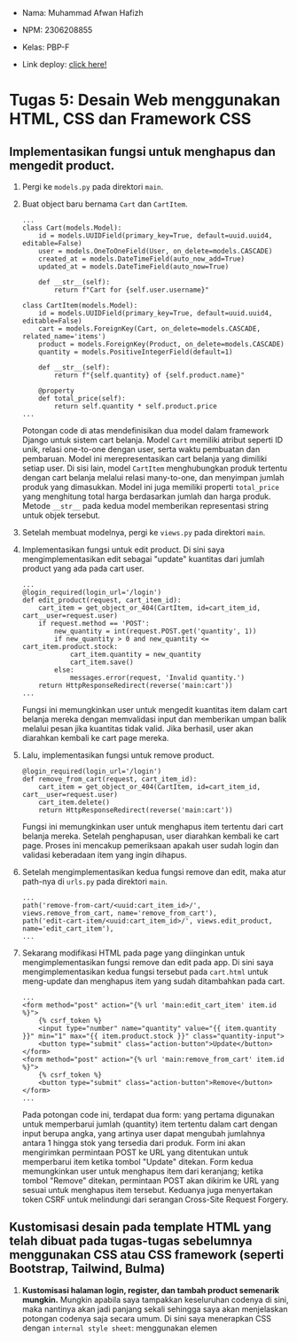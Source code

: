 - Nama: Muhammad Afwan Hafizh
- NPM: 2306208855
- Kelas: PBP-F

- Link deploy: [click here!](http://muhammad-afwan-ameloops.pbp.cs.ui.ac.id/)

# Tugas 5: Desain Web menggunakan HTML, CSS dan Framework CSS

## Implementasikan fungsi untuk menghapus dan mengedit product.

   1. Pergi ke ```models.py``` pada direktori ```main```.

   2. Buat object baru bernama ```Cart``` dan ```CartItem```.
      ```
      ...
      class Cart(models.Model):
          id = models.UUIDField(primary_key=True, default=uuid.uuid4, editable=False)
          user = models.OneToOneField(User, on_delete=models.CASCADE)
          created_at = models.DateTimeField(auto_now_add=True)
          updated_at = models.DateTimeField(auto_now=True)
      
          def __str__(self):
              return f"Cart for {self.user.username}"

      class CartItem(models.Model):
          id = models.UUIDField(primary_key=True, default=uuid.uuid4, editable=False)
          cart = models.ForeignKey(Cart, on_delete=models.CASCADE, related_name='items')
          product = models.ForeignKey(Product, on_delete=models.CASCADE)
          quantity = models.PositiveIntegerField(default=1)
      
          def __str__(self):
              return f"{self.quantity} of {self.product.name}"
      
          @property
          def total_price(self):
              return self.quantity * self.product.price
      ...
      ```
      Potongan code di atas mendefinisikan dua model dalam framework Django untuk sistem cart belanja. Model ```Cart``` memiliki atribut seperti ID unik, relasi one-to-one dengan user, serta waktu pembuatan dan pembaruan. Model ini merepresentasikan cart belanja yang dimiliki setiap user. Di sisi lain, model ```CartItem``` menghubungkan produk tertentu dengan cart belanja melalui relasi many-to-one, dan menyimpan jumlah produk yang dimasukkan. Model ini juga memiliki properti ```total_price``` yang menghitung total harga berdasarkan jumlah dan harga produk. Metode ```__str__``` pada kedua model memberikan representasi string untuk objek tersebut.
   
   3. Setelah membuat modelnya, pergi ke ```views.py``` pada direktori ```main```.
      
   4. Implementasikan fungsi untuk edit product. Di sini saya mengimplementasikan edit sebagai "update" kuantitas dari jumlah product yang ada pada cart user.
      ```
      ...
      @login_required(login_url='/login')
      def edit_product(request, cart_item_id):
          cart_item = get_object_or_404(CartItem, id=cart_item_id, cart__user=request.user)
          if request.method == 'POST':
              new_quantity = int(request.POST.get('quantity', 1))
              if new_quantity > 0 and new_quantity <= cart_item.product.stock:
                  cart_item.quantity = new_quantity
                  cart_item.save()
              else:
                  messages.error(request, 'Invalid quantity.')
          return HttpResponseRedirect(reverse('main:cart'))
      ...
      ```
      Fungsi ini memungkinkan user untuk mengedit kuantitas item dalam cart belanja mereka dengan memvalidasi input dan memberikan umpan balik melalui pesan jika kuantitas tidak valid. Jika berhasil, user akan diarahkan kembali ke cart page mereka.

   5. Lalu, implementasikan fungsi untuk remove product.
      ```
      @login_required(login_url='/login')
      def remove_from_cart(request, cart_item_id):
          cart_item = get_object_or_404(CartItem, id=cart_item_id, cart__user=request.user)
          cart_item.delete()
          return HttpResponseRedirect(reverse('main:cart'))
      ```
      Fungsi ini memungkinkan user untuk menghapus item tertentu dari cart belanja mereka. Setelah penghapusan, user diarahkan kembali ke cart page. Proses ini mencakup pemeriksaan apakah user sudah login dan validasi keberadaan item yang ingin dihapus.

   6. Setelah mengimplementasikan kedua fungsi remove dan edit, maka atur path-nya di ```urls.py``` pada direktori ```main```.
      ```
      ...
      path('remove-from-cart/<uuid:cart_item_id>/', views.remove_from_cart, name='remove_from_cart'),
      path('edit-cart-item/<uuid:cart_item_id>/', views.edit_product, name='edit_cart_item'),
      ...
      ```

   7. Sekarang modifikasi HTML pada page yang diinginkan untuk mengimplementasikan fungsi remove dan edit pada app. Di sini saya mengimplementasikan kedua fungsi tersebut pada ```cart.html``` untuk meng-update dan menghapus item yang sudah ditambahkan pada cart.
      ```
      ...
      <form method="post" action="{% url 'main:edit_cart_item' item.id %}">
          {% csrf_token %}
          <input type="number" name="quantity" value="{{ item.quantity }}" min="1" max="{{ item.product.stock }}" class="quantity-input">
          <button type="submit" class="action-button">Update</button>
      </form>
      <form method="post" action="{% url 'main:remove_from_cart' item.id %}">
          {% csrf_token %}
          <button type="submit" class="action-button">Remove</button>
      </form>
      ...
      ```
      Pada potongan code ini, terdapat dua form: yang pertama digunakan untuk memperbarui jumlah (quantity) item tertentu dalam cart dengan input berupa angka, yang artinya user dapat mengubah jumlahnya antara 1 hingga stok yang tersedia dari produk. Form ini akan mengirimkan permintaan POST ke URL yang ditentukan untuk memperbarui item ketika tombol "Update" ditekan. Form kedua memungkinkan user untuk menghapus item dari keranjang; ketika tombol "Remove" ditekan, permintaan POST akan dikirim ke URL yang sesuai untuk menghapus item tersebut. Keduanya juga menyertakan token CSRF untuk melindungi dari serangan Cross-Site Request Forgery.

## Kustomisasi desain pada template HTML yang telah dibuat pada tugas-tugas sebelumnya menggunakan CSS atau CSS framework (seperti Bootstrap, Tailwind, Bulma)

   1. **Kustomisasi halaman login, register, dan tambah product semenarik mungkin.** Mungkin apabila saya tampakkan keseluruhan codenya di sini, maka nantinya akan jadi panjang sekali sehingga saya akan menjelaskan potongan codenya saja secara umum. Di sini saya menerapkan CSS dengan ```internal style sheet```: menggunakan elemen <style> di bagian <head>.
      Contoh, potongan code css pada ```login.html```:
      ```
      ...
      .login-content {
          background: linear-gradient(135deg, #00FFFF, #FFFFFF, #FFFF00, #fb1bff);
          background-size: 200% 200%;
          animation: glowing 10s linear infinite;
          min-height: 100vh;
          font-family: 'Dosis', sans-serif;
          display: flex;
          justify-content: center;
          align-items: center;
          padding: 1rem;
      }
      ...
      ```
      Potongan CSS untuk class ```.login-content``` mengatur tampilan latar belakang konten login dengan menggunakan gradasi warna yang menarik dari cyan ke putih, kuning, dan magenta, diterapkan dengan sudut 135 derajat. Gradasi ini diperluas dengan ```background-size: 200% 200%```, memungkinkan efek animasi yang membuat warna berputar dengan lancar selama 10 detik. Dengan ```min-height: 100vh```, elemen ini selalu mengisi setidaknya satu layar penuh, sementara penggunaan ```flexbox``` memusatkan konten secara vertikal dan horizontal.
      Berikut contoh tampilan untuk page ```login.html```.
      - ![image](https://github.com/user-attachments/assets/5429d108-d1c0-4255-88a6-93b2aa6e02b8)

   2. **Kustomisasi halaman daftar product menjadi lebih menarik dan responsive.** Di sini saya menerapkan implementasi ini pada bagian ```cart.html```. Jadi ketika user belum memasukkan suatu item ke dalam keranjang, maka pada page tersebut akan bertuliskan ```Your cart is empty.```. Berikut potongan code pada ```cart.html``` yang menjadikannya responsive.
      ```
      ...
      .cart-items {
          display: flex;
          flex-wrap: wrap;
          gap: 1rem;
          justify-content: center;
      }
      ...
      ```
      Potongan code ini mendefinisikan kelas ```.cart-items```, yang menggunakan properti ```display: flex``` dan ```flex-wrap: wrap``` untuk memungkinkan elemen di dalamnya membentuk baris fleksibel dan membungkus ke baris baru ketika ruang horizontal terbatas. Ini membuat tampilan item dalam cart tetap terorganisir dan responsive, sehingga user tidak perlu menggulir secara horizontal pada layar yang lebih kecil. Dengan tambahan ```gap: 1rem```, ada jarak yang konsisten antara setiap item. Berikut contoh tampilan untuk page ```cart.html```.
      
      Ketika belum ada item yang ditambahkan pada cart.
      ```
      ...
      {% else %}
            <div class="empty-cart-message">
                <p>Your cart is empty.</p>
            </div>
      {% endif %}
      ...
      ```
      Jika kondisi di dalam ```{% if cart_items %}``` tidak terpenuhi (artinya tidak ada item dalam keranjang), maka bagian di dalam ```{% else %}``` akan dieksekusi. Di sini, terdapat sebuah div dengan class ```empty-cart-message```, yang berisi elemen paragraf ```<p>``` yang menampilkan pesan "Your cart is empty." 
      - ![image](https://github.com/user-attachments/assets/e59db246-63f3-4b4a-b5f7-ee7ffbb22c21)

      Ketika terdapat item yang telah ditambahkan pada cart.
      ```
      ...
       {% if cart_items %}
            <div class="cart-items">
                {% for item in cart_items %}
                <div class="cart-item">
                    <img src="{{ item.product.image.url }}" alt="{{ item.product.name }}" class="cart-item-image">
                    <div class="cart-item-details">
                        <div class="cart-item-name">{{ item.product.name }}</div>
                        <div class="cart-item-price">{{ item.product.price|rupiah_format }}</div>
                    </div>
      ...
      ```
      Kondisi ```{% if cart_items %}``` memeriksa apakah ada item dalam cart. Jika ada, maka div dengan kelas ```cart-items``` akan ditampilkan. Di dalamnya, terdapat loop ```{% for item in cart_items %}``` yang iterasi melalui setiap item dalam cart. Setiap item akan ditampilkan dalam sebuah div dengan kelas ```cart-item```, yang mencakup gambar produk (```<img>```), nama produk (```<div class="cart-item-name">```), dan harga produk yang diformat menggunakan filter ```rupiah_format```. 
      ![image](https://github.com/user-attachments/assets/44ec2148-a9f1-4476-9a7a-0ab3416a717d)

## Untuk setiap card product, buatlah dua buah button untuk mengedit dan menghapus product pada card tersebut! 

   1. Berikut codenya yang sebelumnya saya telah jelaskan pada step ke-tujuh bagian awal.
      ```
      ...
      <form method="post" action="{% url 'main:edit_cart_item' item.id %}">
          {% csrf_token %}
          <input type="number" name="quantity" value="{{ item.quantity }}" min="1" max="{{ item.product.stock }}" class="quantity-input">
          <button type="submit" class="action-button">Update</button>
      </form>
      <form method="post" action="{% url 'main:remove_from_cart' item.id %}">
          {% csrf_token %}
          <button type="submit" class="action-button">Remove</button>
      </form>
      ...
      ```
      Pada potongan code ini, terdapat dua form: yang pertama digunakan untuk memperbarui jumlah (quantity) item tertentu dalam cart dengan input berupa angka, yang artinya user dapat mengubah jumlahnya antara 1 hingga stok yang tersedia dari produk. Form ini akan mengirimkan permintaan POST ke URL yang ditentukan untuk memperbarui item ketika tombol "Update" ditekan. Form kedua memungkinkan user untuk menghapus item dari keranjang; ketika tombol "Remove" ditekan, permintaan POST akan dikirim ke URL yang sesuai untuk menghapus item tersebut. Keduanya juga menyertakan token CSRF untuk melindungi dari serangan Cross-Site Request Forgery.

## Buatlah navigation bar (navbar) untuk fitur-fitur pada aplikasi yang responsive terhadap perbedaan ukuran device, khususnya mobile dan desktop.

   1. Buat terlebih dahulu struktur HTML untuk ```navbar.html``` sesuai kebutuhan pada app.
      ```
      ...
      <nav class="navbar navbar-expand-lg navbar-light fixed-top">
        <div class="container">
            <a class="navbar-brand" href="/"><img src="{% static 'img/logo.png' %}" alt="Logo"></a>
               <button class="navbar-toggler" type="button" data-bs-toggle="collapse" data-bs-target="#navbarNav" aria-controls="navbarNav" aria-expanded="false" aria-label="Toggle navigation">
                   <span class="navbar-toggler-icon"></span>
               </button>
               <div class="collapse navbar-collapse" id="navbarNav">
                   <ul class="navbar-nav me-auto">
                       <li class="nav-item">
                           <a class="nav-link" href="/">Home</a>
                       </li>
                       <li class="nav-item">
                           <a class="nav-link" href="{% url 'main:products' %}">Categories & Products</a>
                       </li>
                   </ul>
                   <ul class="navbar-nav">
                       <li class="nav-item">
                           <a class="nav-link" href="{% url 'main:cart' %}">
                               <i class="bi bi-cart"></i> Cart
                           </a>
                       </li>
                       {% if user.is_authenticated %}
                       <li class="nav-item dropdown">
                           <a class="nav-link dropdown-toggle" href="#" id="navbarDropdown" role="button" data-bs-toggle="dropdown" aria-expanded="false">
                               {{ user.username }}
                           </a>
                           <ul class="dropdown-menu" aria-labelledby="navbarDropdown">
                               <li><a class="dropdown-item" href="{% url 'main:account' %}">Account</a></li>
                               <li><hr class="dropdown-divider"></li>
                               <li><a class="dropdown-item" href="{% url 'main:logout' %}">Logout</a></li>
                           </ul>
                       </li>
                       {% else %}
                       <li class="nav-item">
                           <a class="nav-link" href="{% url 'main:login' %}">Sign in</a>
                       </li>
                       {% endif %}
                   </ul>
               </div>
           </div>
      </nav>
      ...
      ```
      Potongan code ini adalah implementasi navbar menggunakan framework ```Bootstrap``` dalam template Django. Saya membuat navbar ini agar bersifat responsive dan tetap berada di bagian atas halaman (```fixed-top```). Bagian pertama dari navbar berisi tautan ke ```Home``` dan ```Categories & Products```. Bagian kedua mencakup ikon cart yang mengarah ke halaman cart belanja. Jika user sudah terautentikasi, akan ditampilkan dropdown dengan nama user untuk mengakses akun dan logout. Jika tidak, tautan untuk masuk (```Sign in```) akan ditampilkan. Elemen-elemen seperti ```data-bs-toggle``` dan ```data-bs-target``` memungkinkan navbar untuk berfungsi dengan baik dalam mode responsive, sehingga tombol toggler akan muncul pada layar kecil untuk menampilkan menu navigasi.

   2. Kustomisasi tampilan navbar dengan CSS. Berikut contoh potongan codenya.
      ```
      ...
      .nav-link {
          position: relative;
          padding: 0.5rem 1rem;
      }
      
      .nav-link::after {
          content: '';
          position: absolute;
          width: 0;
          height: 2px;
          bottom: 0;
          left: 50%;
          background-color: #000;
          transition: all 0.3s ease;
      }
      
      .nav-link:hover::after {
          width: 100%;
          left: 0;
      }
      ...
      ```
      Potongan code ini mendefinisikan style untuk tautan navigasi (```.nav-link```). Pertama, ```position: relative;``` pada ```.nav-link``` memungkinkan posisi absolut dari ```pseudo-elemen ::after```, yang digunakan untuk membuat garis bawah. Garis ini diatur dengan ```width: 0;```, sehingga tidak terlihat pada keadaan normal. Saat pengguna mengarahkan kursor ke tautan (```hover```), garis bawah akan meluas ke lebar penuh (```width: 100%;```) dan berpindah ke kiri (```left: 0;```), memberikan efek visual. Transisi yang smooth diatur oleh ```transition: all 0.3s ease;```, menciptakan page yang responsive dan meningkatkan tampilan navbar secara keseluruhan.

   3. Berikut tampilan navbar versi desktop dan mobilenya.
      
      Versi desktop:
      - ![image](https://github.com/user-attachments/assets/36eba6b5-af0f-4bc4-b2a5-bbf3319a2cad)

      Versi mobile:
      - ![image](https://github.com/user-attachments/assets/67eb33dc-928e-480a-bcc5-4ba56850da62)

## Jika terdapat beberapa CSS selector untuk suatu elemen HTML, jelaskan urutan prioritas pengambilan CSS selector tersebut!

Dalam CSS, urutan prioritas pengambilan selector ditentukan oleh spesifisitas dan urutan penulisan. Berikut urutan prioritasnya:

1. ```Inline CSS```: Gaya yang ditetapkan langsung dalam atribut style elemen HTML memiliki prioritas tertinggi.
2. ```ID Selector```: Selector yang menggunakan ID memiliki spesifisitas lebih tinggi daripada class dan tag.
3. ```Class```, ```Attribute```, dan ```Pseudo-class Selector```: Selector yang menggunakan class, atribut, dan pseudo-class memiliki prioritas menengah.
4. ```Type Selector``` dan ```Pseudo-element Selector```: Selector berdasarkan nama elemen (misalnya div, p) dan pseudo-element (misalnya ::before, ::after) memiliki prioritas rendah.
5. ```Universal Selector```: Selector universal (*) memiliki spesifisitas paling rendah dan hanya digunakan sebagai fallback.

## Mengapa responsive design menjadi konsep yang penting dalam pengembangan aplikasi web? Berikan contoh aplikasi yang sudah dan belum menerapkan responsive design!

Responsive design adalah konsep penting dalam pembuatan aplikasi web karena memungkinkan tampilan dan fungsi situs web menyesuaikan diri dengan berbagai ukuran layar dan device. Dengan banyaknya user yang mengakses internet menggunakan ponsel, penting bagi situs web untuk mengoptimalkan user experience, tidak peduli apakah mereka menggunakan ponsel, tablet, atau komputer. Responsive design juga meningkatkan readability pada content app, memudahkan navigasi, dan lain-lain.

Contoh app yang telah menerapkan responsive design: Web SIAK-NG
Contoh app yang belum menerapkan responsive design: Pacil Web Service

## Jelaskan perbedaan antara margin, border, dan padding, serta cara untuk mengimplementasikan ketiga hal tersebut!

1. - Margin adalah ruang di luar elemen, yang digunakan untuk memberikan jarak antara satu elemen dengan yang lainnya. Margin tidak mengubah ukuran elemen itu sendiri, tetapi memengaruhi posisinya.
   - Cara mengimplementasikan: Gunakan properti CSS seperti ```margin: 10px;``` untuk memberikan margin sebesar 10 piksel di semua sisi elemen, atau menggunakan margin-top, margin-right, margin-bottom, dan margin-left untuk mengatur margin secara spesifik.

2. - Border adalah garis yang mengelilingi elemen, memberikan batas visual. Ini dapat memiliki berbagai warna, lebar, dan gaya.
   - Cara mengimplementasikan: Gunakan ```border: 2px solid black;``` untuk memberikan border dengan lebar 2 piksel, gaya solid, dan warna hitam. Kita juga dapat mengatur border pada sisi tertentu dengan menggunakan border-top, border-right, border-bottom, dan border-left.

3. - Padding adalah ruang di dalam elemen, antara konten dan batas (border). Padding memberikan ruang agar isi elemen tidak langsung menyentuh border.
   - Cara mengimplementasikan: Gunakan ```padding: 10px;``` untuk memberikan padding sebesar 10 piksel di semua sisi elemen, atau menggunakan padding-top, padding-right, padding-bottom, dan padding-left untuk mengatur padding secara spesifik.

## Jelaskan konsep flex box dan grid layout beserta kegunaannya!

1. - Flexbox: Flexbox adalah sistem tata letak satu dimensi yang memungkinkan elemen dalam kontainer disusun dalam baris atau kolom. Dengan menggunakan properti seperti ```flex-direction```, ```justify-content```, dan ```align-items```, kita dapat mengatur ruang dan perataan elemen dengan mudah.
   - Kegunaan: Flexbox sangat membantu dalam membuat desain yang responsif, karena elemen dapat menyesuaikan ukuran dan posisinya sesuai dengan ruang yang ada. Selain itu, Flexbox ideal untuk perataan elemen dalam satu dimensi (baik horizontal maupun vertikal), sehingga sering digunakan untuk menu, toolbar, atau daftar.
  
2. - Grid Layout: Grid Layout adalah sistem tata letak dua dimensi yang memungkinkan pengembang untuk mengatur elemen dalam baris dan kolom sekaligus. Dengan menggunakan properti seperti ```grid-template-columns```, ```grid-template-rows```, dan ```grid-area```, kita dapat menciptakan tata letak yang lebih terstruktur dan kompleks.
   - Kegunaan: Grid Layout sangat baik untuk membuat desain yang lebih rumit dan terorganisir, seperti tata letak halaman web, galeri foto, atau dashboard. Selain itu, Grid memberikan kontrol yang lebih besar terhadap penempatan elemen, memungkinkan pengembang menentukan ukuran dan posisi elemen dengan lebih akurat.

# Tugas 4: Implementasi Autentikasi, Session, dan Cookies pada Django

   1. Aktifkan virtual environment, lalu pergi ke ```views.py``` pada direktori ```main```.
      
   2. Tambahkan import ```UserCreationForm```, ```AuthenticationForm```, dan ```datetime``` pada code.
      ```
      from django.contrib.auth.forms import UserCreationForm, AuthenticationForm
      from django.contrib import messages
      import datetime
      ...
      ```
      - ```UserCreationForm```: Ini adalah form bawaan Django yang digunakan untuk membuat user baru. Form ini biasanya mencakup field seperti username, password, dan konfirmasi password.
      - ```AuthenticationForm```: Ini adalah form yang digunakan untuk otentikasi user, biasanya untuk login. Form ini biasanya mencakup field untuk username dan password. Ketika user mengisi form ini dan mengirimkannya, Django akan memeriksa apakah kredensial yang diberikan valid atau tidak.
      - ```messages```: Ini adalah modul dari Django untuk menampilkan pesan kepada user, misalnya, setelah berhasil login, mendaftar, atau ketika terjadi kesalahan. Modul ini juga dapat digunakan untuk kebutuhan debugging.
      - ```datetime```: Modul datetime digunakan untuk bekerja dengan tanggal dan waktu. Pada tugas 4, modul ini berfungsi untuk mencatat waktu terakhir login dari user.
        
   3. Buatlah berkas HTML baru yang bernama ```register.html``` dan ```login.html``` dan biarkan pagenya kosong terlebih dahulu.
        
   4. Buatlah fungsi ```register_user``` yang berfungsi untuk melakukan registrasi dan menambah data user ketika telah didaftarkan.
      ```
      def register_user(request):
          if request.method == 'POST':
              form = UserCreationForm(request.POST)
              if form.is_valid():
                  form.save()
                  messages.success(request, 'Successfully created an account!')
                  return redirect('main:login')
              else:
                  messages.error(request, 'Wrong input!')
          else:
              form = UserCreationForm()
      ```
      Fungsi ini menangani pendaftaran user dengan memvalidasi input (```is_valid()```), menyimpan user baru jika data valid dengan method ```POST```, memberikan pesan kepada user (```messages```), dan mengarahkan mereka ke halaman login (```redirect```). Jika ada kesalahan dalam input, maka akan muncul pesan "Wrong input!" tanpa penghapusan input pada masing-masing field.
      
   5. Lalu, buatlah fungsi ```login_user``` yang berfungsi untuk mengautentikasi user ketika melakukan login.
      ```
      def login_user(request):
          if request.method == 'POST':
              form = AuthenticationForm(data=request.POST)
      
              if form.is_valid():
                  user = form.get_user()
                  login(request, user)
                  response = HttpResponseRedirect(reverse("main:show_main"))
                  response.set_cookie('last_login', str(datetime.datetime.now()))
                  messages.success(request, 'Login berhasil!')
                  return response
              else:
                  messages.error(request, 'Wrong username or password!')
          return render(request, 'login.html')
      ```
      Fungsi ini menangani proses login user melalui method ```POST``` yang nantinya akan dibuat instance dari AuthenticationForm dengan data yang dikirimkan. Setelah memvalidasi form, fungsi mengambil objek user dan melakukan login menggunakan ```login(request, user)```, kemudian membuat respons ```redirect``` ke halaman utama aplikasi sambil menetapkan cookie untuk mencatat waktu login terakhir dan mengirimkan pesan sukses kepada user. Jika form tidak valid, user akan diberi tahu tentang kesalahan pada kredensial yang dimasukkan.

   6. Setelah membuat fungsi untuk register dan login, buatlah fungsi ```logout_user``` untuk mekanisme logout user.
      ```
      from django.contrib.auth.decorators import login_required
      
      @login_required(login_url='/login')
      def logout_user(request):
          logout(request)
          response = HttpResponseRedirect(reverse('main:login'))
          response.delete_cookie('last_login')
          return response
      ```
      Fungsi ```logout_user``` adalah view yang dilindungi oleh decorator ```login_required```, memastikan hanya user yang sudah login yang dapat mengaksesnya. Ketika fungsi ini dipanggil, ia memanggil ```logout(request)``` untuk mengeluarkan user dari sesi, kemudian membuat objek ```HttpResponseRedirect``` yang mengarahkan user kembali ke halaman login menggunakan ```reverse('main:login')```. Selanjutnya, code akan menghapus cookie last_login dari browser lalu mengembalikan respons tersebut agar user diarahkan ke halaman login setelah logout.

   7. Pergi ke ```urls.py``` untuk mengatur routing mengenai login, register, dan logout.
      ```
      path('login/', views.login_user, name='login'),
      path('register/', views.register_user, name='register'),
      path('logout/', views.logout_user, name='logout'),
      ```
      
   8. Setelah mengatur routing pada ```urls.py```, implementasikan codenya pada ```register.html``` dan ```login.html``` pada direktori ```main```.
      ```
      ...
      <!-- login.html -->
      <h1 class="login-title">Login</h1>

        <form method="POST" action="" class="login-form">
            {% csrf_token %}
            <div class="form-group">
                <label for="username">Username:</label>
                <input type="text" name="username" id="username" required>
            </div>
            <div class="form-group">
                <label for="password">Password:</label>
                <input type="password" name="password" id="password" required>
            </div>
            <button type="submit" class="login-btn">Login</button>
        </form>
      ...
      ```
      ```
      ...
      <!-- register.html -->
      <h1 class="register-title">Register</h1>

        <form method="POST" action="" class="register-form">
            {% csrf_token %}
            {% for field in form %}
            <div class="form-group">
                <label for="{{ field.id_for_label }}">{{ field.label }}</label>
                {{ field }}
            </div>
            {% endfor %}
            <button type="submit" class="register-btn">Register</button>
        </form>
      ...
      ```

   9. Jalankan ```python manage.py runserver``` pada terminal lalu cek apakah code sudah berjalan dengan benar atau belum.

## Membuat dua akun pengguna dengan masing-masing tiga dummy data menggunakan model yang telah dibuat pada aplikasi sebelumnya untuk setiap akun di lokal.

   1. Membuat dua akun pengguna sebagai dummy data dengan pergi ke page register, lalu login pada page ```login```.
      ![image](https://github.com/user-attachments/assets/80696e62-c1e5-4556-bc89-0ae4ba70df36)
      ![image](https://github.com/user-attachments/assets/cee9d038-7092-48c2-a673-2dae7db72c61)
      Ini tampilan ketika user sudah login, lalu pergi ke halaman ```cart```dan belum memasukkan produk ke dalam cart (artinya belum ada data input produk untuk dimasukkan dalam cart)
      ![image](https://github.com/user-attachments/assets/621751d9-ce9f-4c2b-b170-b0ae0cb09acb)

   2. Lalu coba tambahkan 3 produk ke dalam cart dengan menggunakan user yang saat ini sedang login.
      ![image](https://github.com/user-attachments/assets/254cbbed-11ad-4c53-a108-99cbec3cd50c)

   3. Berikut hasil penambahan 3 product ke dalam cart pada user ```fvfvf4f4```
      ![image](https://github.com/user-attachments/assets/dad0c8f1-9cfb-4621-af59-4e315e47e7f2)
      Ini artinya pembuatan tiga dummy data pada user account telah berhasil.

   4. Sekarang, coba buat lagi akun baru, tambahkan 3 product ke dalam cart, lalu bandingkan dengan akun sebelumnya.
      ![image](https://github.com/user-attachments/assets/42acf93d-e3f2-4c1c-9f59-6b26727e8224)
      ![image](https://github.com/user-attachments/assets/ce9e1591-bb18-4562-8989-e87ab436d779)
      ![image](https://github.com/user-attachments/assets/165a1d0a-92de-46e2-b9f3-7da8de8a1488)
      berikut hasilnya:
      ![image](https://github.com/user-attachments/assets/23645a78-909a-41da-a079-8c3d4d7a3e4b)

   5. Bandingkan hasil penambahan produk pada masing-masing akun. Ini artinya setiap akun memiliki data penambahan product yang berbeda. Maka pembuatan dua akun user dengan masing-masing tiga dummy data telah berhasil.

## Menghubungkan model Product dengan User.

   1. Untuk menghubungkan model Product dengan User, maka pertama pergi ke models.py dan tambahkan line code berikut di bagian atas code.
      ```
      from django.contrib.auth.models import User
      ```
      ```User``` dari ```django.contrib.auth.models``` adalah model default Django yang mewakili user di aplikasi Django.
      
   2. Di sini saya membuat suatu model baru bernama ```Cart``` yang berfungsi untuk menyimpan product yang dimasukkan ke dalam cart pada masing-masing user. Berikut potongan codenya:
      ```
      ...
      class Cart(models.Model):
          user = models.OneToOneField(User, on_delete=models.CASCADE)
      ...
      class CartItem(models.Model):
          id = models.UUIDField(primary_key=True, default=uuid.uuid4, editable=False)
          cart = models.ForeignKey(Cart, on_delete=models.CASCADE, related_name='items')
      ...
      ```
      Relasi ```OneToOneField``` ke model User. Ini berarti setiap user hanya dapat memiliki satu cart, dan cart ini terhubung langsung ke user yang bersangkutan. Jika user dihapus, maka cart juga ikut dihapus (```on_delete=models.CASCADE```). Lalu, model ```CartItem``` digunakan untuk menyimpan setiap item yang ada di dalam cart belanja,
      
   3. Sekarang, pergi ke ```views.py``` yang pada direktori main, buatlah suatu fungsi yang berfungsi untuk menambahkan produk ke cart masing-masing usernya.
      ```
      @require_POST
      @login_required(login_url='/login')
      def add_to_cart(request, product_id):
          product = get_object_or_404(Product, id=product_id)
          cart, created = Cart.objects.get_or_create(user=request.user)
          cart_item, item_created = CartItem.objects.get_or_create(cart=cart, product=product)
          return JsonResponse({'status': 'success', 'message': f'{product.name} added to cart'})
       ```
      Decorator ```@require_POST``` dan ```@login_required(login_url='/login')``` berfungsi untuk memastikan bahwa view hanya merespons permintaan HTTP POST dan memastikan bahwa hanya user yang sudah login dapat mengakses view ini. Jika user belum login, mereka akan diarahkan ke halaman login (```/login```). Lalu, fungsi ```get_or_create``` berfungsi untuk mendapatkan objek ```Cart``` yang dimiliki oleh user saat ini (```request.user```). Jika user belum memiliki cart, fungsi ini akan otomatis membuat cart baru untuk user. ```created``` adalah boolean yang menunjukkan apakah cart baru dibuat atau tidak. Jika cart sudah ada, ```created``` akan bernilai False, jika tidak, maka True. Fungsi ini juga mengembalikan respons dalam format JSON.

   5. Lakukan migrasi model dengan ```python manage.py makemigrations``` yang dilanjutkan dengan ```python manage.py migrate```.
      
   6. Ketika terjadi error, hal yang biasanya saya lakukan adalah me-reset kembali model dan database dengan cara menghapusnya lalu melakukan migrasi ulang.  
      
## Menampilkan detail informasi pengguna yang sedang logged in seperti username dan menerapkan cookies seperti last login pada halaman utama aplikasi.

   1. Untuk menampilkan detail informasi user yang sedang logged in, di sini saya sudah membuat ```navbar.html``` sebagai navigation bar pada app saya. Berikut potongan codenya.
      ```
      ...
      {% if user.is_authenticated %}
                        <li class="nav-item dropdown">
                            <a class="nav-link dropdown-toggle" href="#" id="navbarDropdown" role="button" data-bs-toggle="dropdown" aria-expanded="false">
                            {{ user.username }}
                            </a>
                            <ul class="dropdown-menu" aria-labelledby="navbarDropdown">
                            <li><a class="dropdown-item" href="{% url 'main:account' %}">Account</a></li>
                            <li><hr class="dropdown-divider"></li>
                            <li><a class="dropdown-item" href="{% url 'main:logout' %}">Logout</a></li>
                            </ul>
                        </li>
                        {% else %}
                        <li class="nav-item">
                            <a class="nav-link" href="{% url 'main:login' %}">Sign in</a>
                        </li>
                        {% endif %}
      ...
      ```
      Jadi, jika user belum login (user.is_authenticated bernilai False), akan menampilkan tautan Sign in yang mengarahkan pengguna ke halaman login. Namun, apabila user sudah login, maka pada tampilan page akan ditampilkan elemen dropdown di navbar dengan nama pengguna (```{{ user.username }}```). Berikut contoh gambarnya.
      Sebelum login:
      ![image](https://github.com/user-attachments/assets/8bc8d8a0-4aed-4648-8628-fe717f6a6a97)
      Sesudah login:
      ![image](https://github.com/user-attachments/assets/cac89a3d-7829-4b4c-9dff-fe0267d7f9b2)
      Dengan adanya ini, maka artinya menampilkan detail informasi user yang sedang logged in telah berhasil.
      
   2. Lalu, pergi ke ```views.py``` yang berada pada direktori ```main```, lalu tambahkan fungsionalitas cookie yang bernama ```last_login``` di fungsi ```login_user``` untuk melihat kapan terakhir kali pengguna melakukan login.
      ```
      ...
      if form.is_valid():
            user = form.get_user()
            login(request, user)
            response = HttpResponseRedirect(reverse("main:show_main"))
            response.set_cookie('last_login', str(datetime.datetime.now()))
            messages.success(request, 'Login berhasil!')
            return response
        else:
            messages.error(request, 'Wrong username or password!')
      ...
      ```
      Apabila input valid dan user berhasil login, maka cookie bernama ```last_login``` diatur untuk menyimpan waktu login terakhir dengan nilai berupa string dari waktu saat ini (```datetime.datetime.now()```).

   3. Selanjutnya, pada fungsi ```account_page```, tambahkan potongan code ```'last_login': request.COOKIES['last_login']``` ke dalam variabel context.
      ```
      ...
      context = {
        'form': form,
        'last_login': request.COOKIES.get('last_login'),
       }
      ...
      ```
      ```'last_login': request.COOKIES['last_login']``` berfungsi menambahkan informasi cookie ```last_login``` pada response yang akan ditampilkan pada account page.

   4. Sesuaikan pada fungsi ```logout_user``` seperti berikut.
         ```
         def logout_user(request):
             logout(request)
             response = HttpResponseRedirect(reverse('main:login'))
             response.delete_cookie('last_login')
             return response
         ```
         ```response.delete_cookie('last_login')``` berfungsi untuk menghapus cookie pada ```last_login``` ketika user melakukan logout.

   5. Tambahkan code HTML berikut untuk menampilkan waktu terakhir user melakukan login. Di sini saya menambahkannya di ```account.html```.
         ```
         ...
         <p>Sesi terakhir login: {{ last_login }}</p>
         ...
         ```
         
   6. Jalankan ```python manage.py runserver```.
   
## Apa perbedaan antara HttpResponseRedirect() dan redirect()
   ```HttpResponseRedirect()``` dan ```redirect()``` pada dasarnya adalah dua cara untuk melakukan redirection dalam Django. ```HttpResponseRedirect()``` adalah class yang merupakan bagian dari modul ```django.http``` dan menghasilkan respons HTTP dengan code status 302 secara default, sementara ```redirect()``` adalah fungsi yang merupakan bagian dari modul ```django.shortcuts``` dan sebenarnya menggunakan ```HttpResponseRedirect()``` di balik layar. Perbedaan keduanya terletak pada fleksibilitasnya. ```HttpResponseRedirect()``` membutuhkan URL lengkap atau path absolut, sedangkan ```redirect()``` dapat menerima berbagai jenis argumen seperti nama view, URL lengkap, atau bahkan model objects, yang artinya membuatnya lebih fleksibel dan mudah digunakan dalam berbagai skema. Selain itu, ```redirect()``` secara otomatis menangani pembentukan URL yang tepat menggunakan fungsi ```reverse()``` ketika diberikan nama view, sehingga lebih aman terhadap perubahan konfigurasi URL.

## Jelaskan cara kerja penghubungan model Product dengan User!

   Di sini saya mengaitkan model ```Product```, ```Cart```, ```CartItem```, dengan User.
   
   Saya akan jelaskan dari model Product terlebih dahulu.
   ```
   class Product(models.Model):
       id = models.UUIDField(primary_key=True, default=uuid.uuid4, editable=False)
       name = models.CharField(max_length=100)
       price = models.PositiveIntegerField(default=0)
       description = models.TextField(max_length=255)
       stock = models.PositiveIntegerField(default=0)
       category = models.ForeignKey(Category, on_delete=models.CASCADE, related_name="products", null=True, blank=True)
       image = models.ImageField(upload_to='./static/img/product_img', default="", null=True)

   def __str__(self):
        return self.name
   ```
   - Model Product memiliki berbagai field, seperti ```name```, ```price```, ```description```, ```stock```, dan ```image```, untuk menyimpan informasi tentang produk.
   - Model ini memiliki hubungan dengan ```CartItem```. Model ```CartItem``` memiliki relasi ```ForeignKey``` ke model ```Product```, yang memungkinkan setiap item dalam cart belanja untuk terkait dengan satu produk tertentu. Dengan demikian, kita dapat menyimpan informasi produk yang ditambahkan ke cart dan kuantitasnya.

   Model CartItem.
   ```
   class CartItem(models.Model):
       id = models.UUIDField(primary_key=True, default=uuid.uuid4, editable=False)
       cart = models.ForeignKey(Cart, on_delete=models.CASCADE, related_name='items')
       product = models.ForeignKey(Product, on_delete=models.CASCADE)
       quantity = models.PositiveIntegerField(default=1)

   def __str__(self):
        return f"{self.quantity} of {self.product.name}"

    @property
    def total_price(self):
        return self.quantity * self.product.price
   ```
   - Model CartItem memiliki field ```quantity``` yang berguna untuk menyimpan jumlah produk yang ditambahkan ke cart.
   - Model ini memiliki hubungan dengan ```Cart``` dan ```Product```: Model ini memiliki dua relasi ```ForeignKey```, satu untuk cart yang menghubungkannya dengan model ```Cart```, dan satu lagi untuk product yang menghubungkannya dengan model ```Product```. Ini memungkinkan kita untuk menyimpan detail spesifik tentang produk dalam cart belanja dan jumlahnya.

   Model Cart.
   ```
   class Cart(models.Model):
       id = models.UUIDField(primary_key=True, default=uuid.uuid4, editable=False)
       user = models.OneToOneField(User, on_delete=models.CASCADE)
       created_at = models.DateTimeField(auto_now_add=True)
       updated_at = models.DateTimeField(auto_now=True)
   
       def __str__(self):
           return f"Cart for {self.user.username}"
   ```
   - Model Cart berfungsi sebagai cart belanja user. Model ini memiliki field ```user```, yang menggunakan ```OneToOneField``` untuk menghubungkan setiap cart belanja dengan satu user. Ini berarti setiap user hanya dapat memiliki satu cart belanja.
   - Model ini memiliki hubungan dengan ```CartItem```. Model ```Cart``` juga memiliki relasi ```ForeignKey``` dengan model ```CartItem```. Ini memungkinkan kita untuk mengaitkan beberapa item ke dalam satu cart. Dengan relasi ini, kita dapat menyimpan berbagai produk yang ditambahkan oleh user ke dalam cart.

   Penghubungan model ```Product```, ```CartItem```, ```Cart``` dengan User.
   1. Membuat cart untuk User: Ketika user mendaftar atau login, Django membuatkan entri baru di model ```Cart``` untuk user tersebut, jika belum ada. Hal ini menghubungkan user dengan cart belanja user tersebut.

   2. Menambahkan Produk ke cart: Ketika user menambahkan produk ke cart, aplikasi membuat entri baru di model ```CartItem```, yang menghubungkan produk yang dipilih dengan cart user. Jika produk sudah ada di cart, kuantitasnya akan diperbarui.

   3. Mengambil Informasi cart: Saat user ingin melihat cart belanja mereka, aplikasi dapat mengambil semua item dari model ```CartItem``` yang terkait dengan model ```Cart```, dan dari situ, kita bisa mengakses informasi produk yang relevan melalui relasi ```ForeignKey```.

   4. Menghitung Total Harga: Model ```CartItem``` memiliki properti ```total_price``` yang menghitung harga total berdasarkan kuantitas dan harga produk. Ini memungkinkan aplikasi untuk menampilkan total biaya cart kepada user.

## Apa perbedaan antara authentication dan authorization, apakah yang dilakukan saat pengguna login? Jelaskan bagaimana Django mengimplementasikan kedua konsep tersebut.

   Authentication dan Authorization jelas memiliki makna yang berbeda. Authentication berfokus kepada melakukan checking apakah user yang lewat memenuhi syarat atau tidak. Ini dapat diibaratkan ketika kita ingin menonton konser, pastinya akan ada tahap pengecekan kepemilikan tiket untuk masuk zona konser. Untuk Authorization, Authorization adalah apa saja hak-hak yang dapat dilakukan user ketika sudah berhasil terautentikasi. Apabila diibaratkan dengan mekanisme pada konser lagi, misal kita datang sebagai penonton, maka pastinya kita tidak diperbolehkan masuk ke dalam ruangan vendor. Yang diperbolehkan masuk ke dalam ruangan vendor ialah hanya user-user yang memiliki label vendor atau panitia. Artinya kita tidak punya otorisasi masuk ke dalam ruangan tersebut.
   
   Ketika user sedang login, biasanya user melakukan hal-hal berikut.
   1. Pengguna memasukkan kredensial (biasanya username dan password).
   2. Sistem memeriksa kredensial tersebut terhadap data yang tersimpan.
   3. Jika cocok, pengguna dianggap terautentikasi dan diberikan akses ke sistem. Lalu, sebuah session biasanya dibuat untuk menjaga status autentikasi pengguna.
   
   Berikut implementasi Django terkait Authentication:
   - Django menggunakan modul ```django.contrib.auth``` untuk authentication.
   - Implementasi dasar melibatkan model ```User``` secara default.
   - Django menyediakan form dan view default untuk login, logout, dan manajemen password.
   - Proses authentication dapat dikustomisasi dengan ```authentication backends```.

   Berikut implementasi Django terkait Authorization:
   - Django menggunakan sistem permissions dan groups untuk authorization.
   - Setiap model dapat memiliki permissions yang terkait.
   - Pengguna dapat diberikan permissions individual atau melalui groups.
   - Django juga menyediakan decorator seperti ```@login_required``` dan ```@permission_required``` untuk mengontrol akses ke views.

## Bagaimana Django mengingat pengguna yang telah login? Jelaskan kegunaan lain dari cookies dan apakah semua cookies aman digunakan?

   Django mengingat user yang telah login menggunakan mekanisme sesi dan cookies. Saat user berhasil login, Django membuat session unik yang disimpan di backend, dan mengirimkan ID session ke browser user sebagai cookie. Cookie ini biasanya bernama ```sessionid```, digunakan oleh Django untuk mengidentifikasi user pada setiap request berikutnya. Setiap kali user mengirimkan request, Django memeriksa cookie session tersebut untuk mengambil informasi autentikasi dari backend session, memungkinkan sistem untuk mengenali apakah user sudah login dan siapa usernya. Session ini dapat diatur agar berakhir karena pengguna logout, browser ditutup, atau session kedaluwarsa.

   Selain session, cookies memiliki berbagai kegunaan lain, seperti menyimpan preferensi user, seperti tema situs, bahasa yang dipilih, atau pengaturan tampilan. Cookies juga digunakan untuk melakukan tracking aktivitas user di berbagai page, yang bermanfaat untuk analitik mengenai personalisasi konten atau menampilkan iklan yang relevan. Selain itu, cookies mendukung fitur autentikasi berkelanjutan seperti "Remember Me," yang memungkinkan user tetap login saat mereka kembali ke situs tanpa harus melakukan login ulang. Dalam aplikasi e-commerce, cookies sering menyimpan informasi tentang item yang ditambahkan ke cart belanja, meskipun user belum login atau belum menyelesaikan pembelian.

   Tidak semua cookies aman. Cookies dapat dicegat oleh pihak ketiga jika situs tidak menggunakan protokol yang secure. Untuk melindunginya, maka yang dapat dilakukan yaitu menggunakan atribut ```Secure``` pada cookies untuk memastikan bahwa cookies hanya dikirim melalui koneksi yang aman. Selain itu, cookies yang disimpan di browser dapat dimodifikasi oleh user. Django menyimpan informasi autentikasi di server-side dan hanya menggunakan ID session di cookies. Risiko lainnya terdapat serangan Cross-Site Scripting (XSS), yang artinya script berbahaya dapat mencuri cookies. untuk mengurangi risiko ini, atribut ```HttpOnly``` dapat digunakan untuk mencegah akses JavaScript ke cookies, serta atribut ```SameSite``` untuk melindungi cookies dari serangan CSRF (Cross-Site Request Forgery). Selain itu, cookies harus memiliki masa berlaku yang terbatas (timeout) agar tidak tetap aktif setelah waktu tertentu.
   
   Berikut skema mengenai serangan XSS:
   ![image](https://github.com/user-attachments/assets/cbb1d7f2-2b92-4575-8d7e-4e407512f95a)

# Tugas 3: Implementasi Form dan Data Delivery pada Django

Berikut adalah langkah-langkah yang saya lakukan untuk mengimplementasikan poin-poin dalam checklist:

## Membuat input form untuk menambahkan objek model pada app sebelumnya.

   1. Buat file bernama ```forms.py``` pada direktori main (setara dengan ```models.py```, ```views.py```, dan lainnya)
   2. Buat code pada ```forms.py``` seperti berikut
      ```
      from django import forms
      from .models import *
      
      class ProductForm(forms.ModelForm):
          class Meta:
              model = Product
              fields = ['name', 'price', 'description', 'stock', 'category', 'image']
              widgets = {
                  'category': forms.Select(attrs={'class': 'form-control'}),
              }
      
      ```
      ---
      Secara garis besar, code ini membuat form untuk HTML yang terdiri dari input ```name```, ```price```, ```description```, ```stock```, ```category```, dan ```image```. Lalu, field pada ```category``` akan di-render sebagai dropdown dengan class ```form-control```.

   3. Lalu, pergi ke ```views.py``` pada direktori ```main```, lakukan import object pada ```forms.py``` yang telah dibuat.
      ```
      from main.forms import ProductForm
      ```

   4. Buatlah suatu fungsi yang bertujuan untuk menambahkan suatu produk melalui form yang telah dibuat, contohnya seperti berikut.
      ```
      def create_product_entry(request):
          form = ProductForm(request.POST or None, request.FILES or None)
          if request.method == "POST":
              if form.is_valid():
                  form.save()
                  return redirect('main:products')
              else:
                  return render(request, "account.html", {'form': form, 'error': 'Form is invalid'})
          return render(request, "account.html", {'form': form})
      ```
   
      Berikut alur eksekusi dari code di atas:
      - Ketika user mengakses halaman untuk menambahkan suatu produk, maka form dengan input kosong akan ditampilkan.
      - Apabila user melakukan input untuk data produk melalui method ```POST```, maka fungsi akan checking apakah input valid atau tidak.
      - Apabila valid, maka simpan di database dan user akan di-redirect ke page product. Jika tidak, maka akan ditampilkan pesan error.
   
   5. Pergi ke ```urls.py``` yang ada pada direktori ```main```, lalu tambahkan path URL pada variabel ```urlpatterns``` untuk mengakses fungsi pada ```views.py``` yang sudah dibuat sebelumnya.
      ```
      urlpatterns = [
      ...
      path('account/', views.create_product_entry, name='create_product_entry'),
      ...
      ]
      ```
      Di sini saya melakukan konfigurasi routing fungsi ```create_product_entry``` sebagai view pada page ```account```.
   
   6. Setelah path URL diatur pada urls.py, maka implementasikan form yang telah dibuat pada page HTML. Berikut contoh implementasi mengenai potongan codenya.
      ```
      ...
      <form method="POST" enctype="multipart/form-data">
         {% csrf_token %}
         <table>
            {{ form.as_table }}
            <tr>
               <td></td>
               <td>
                  <input type="submit" value="Add Product Form"/>
               </td>
            </tr>
         </table>
      </form>
      ...
      ```
      Potongan code ini memiliki arti sebagai berikut.
      - Form ini di-render dengan method POST dan dapat menangani file yang diunggah karena menggunakan ```enctype="multipart/form-data"```. Form yang dirender mencakup field-field seperti ```name```, ```price```, ```description```, ```category```, dan ```image``` yang sudah didefinisikan di ProductForm.
      - user mengisi semua field dalam form, dan saat tombol submit ```Add Product Form``` diklik, semua data form (termasuk file yang diunggah jika ada) dikirim ke server melalui metode ```POST```.
      - Saat form disubmit, form akan dikirim ke URL yang sama (jika tidak ada action pada form). Data yang dikirimkan akan divalidasi di view (```create_product_entry```) menggunakan ```form.is_valid()```.
      - CSRF token memastikan bahwa form dikirim oleh user yang sah dan tidak dari sumber berbahaya. Django akan memeriksa apakah CSRF token yang dikirimkan cocok dengan token yang diharapkan.
      - Di view Django, jika form valid, data akan disimpan ke database dengan memanggil ```form.save()```.
      
   7. Dengan berhasilnya pengisian pada form yang telah dibuat, maka data produk akan disimpan di dalam database. Saya dapat mengaksesnya apabila sekiranya sewaktu-waktu dibutuhkan.
   
## Tambahkan 4 fungsi views baru untuk melihat objek yang sudah ditambahkan dalam format XML, JSON, XML by ID, dan JSON by ID.

   1. Pergi ke ```views.py``` pada direktori ```main```.
   2. Tambahkan import ```HttpResponse``` dan ```serializers```.
      ```
      from django.http import HttpResponse
      from django.core import serializers
      ```
      - ```HttpResponse``` adalah salah satu kelas bawaan dari Django yang digunakan untuk mengirimkan respon HTTP ke client.
      - ```serializers``` adalah modul dari Django yang digunakan untuk mengubah data query menjadi format serializable yang dapat diproses lebih lanjut, seperti JSON, XML, dan lain-lain.
   3. Di sini saya buat suatu fungsi bernama ```serialize_data``` yang menerima parameter ```request```, ```model```, ```fmt```(format JSON atau XML), dan ```id```. Ini dilakukan untuk menghindari inisialisasi variabel yang berulang.
      ```
      def serialize_data(request, model, fmt, id=None):
          if id:
              data = get_object_or_404(model, pk=id)
              data = [data]
          else:
              data = model.objects.all()
          return HttpResponse(serializers.serialize(fmt, data), content_type=f"application/{fmt}")
      ```
      Berikut arti dari fungsi ```serialize_data```:
      - Jika ada ```id```, data akan diambil berdasarkan primary key dan diubah menjadi list agar bisa di-serialize. Jika tidak ada ```id```, seluruh data dari model akan diambil.
      - Data kemudian diserialisasi menggunakan format yang diminta(```fmt```), baik JSON atau XML.
      - Response HTTP dikembalikan dengan data yang di-serialize.
   4. Setelah fungsi ```serialize_data``` dibuat, maka saya buat keempat fungsi lainnya yaitu ```products_json```, ```products_xml```, ```product_json_by_id```, dan ```product_xml_by_id```.
      ```
      def products_json(request):
          return serialize_data(request, Product, "json")
      ```
      Fungsi ini akan melakukan return semua data dari model Product dalam format JSON.
      ```
      def products_xml(request):
          return serialize_data(request, Product, "xml")
      ```
      Fungsi ini akan melakukan return semua data dari model Product dalam format XML.
      ```
      def product_json_by_id(request, id):
          return serialize_data(request, Product, "json", id)
      ```
      Fungsi ini akan melakukan return data dari model Product yang spesifik berdasarkan id dalam format JSON.
      ```
      def product_xml_by_id(request, id):
          return serialize_data(request, Product, "xml", id)
      ```
      Fungsi ini akan melakukan return data dari model Product yang spesifik berdasarkan id dalam format XML.

      Opsional: Karena saya memiliki object selain ```Product``` yaitu ```Category```, maka saya juga menambahkan keempat fungsi untuk melihat data untuk object ```Category``` dalam format JSON dan XML.
      ```
      def category_json(request):
          return serialize_data(request, Category, "json")
      ```
      ```
      def category_xml(request):
          return serialize_data(request, Category, "xml")
      ```
      ```
      def category_json_by_id(request, id):
          return serialize_data(request, Category, "json", id)
      ```
      ```
      def category_xml_by_id(request, id):
          return serialize_data(request, Category, "xml", id)
      ```
   6. Untuk melihat data produk yang telah terdata dalam format JSON, maka kita perlu mengonfigurasi routing pada ```urls.py``` di direktori ```main``` yang akan dibahas pada soal selanjutnya.

## Membuat routing URL untuk masing-masing views yang telah ditambahkan pada poin 2.

   1. Pergi ke ```urls.py``` pada direktori ```main```.
   2. Tambahkan path URL pada variabel ```urlpatterns```.
      ```
      path('product_json/', views.products_json, name='products_json'),
      path('product_xml/', views.products_xml, name='products_xml'),
      path('product_json/<str:id>/', views.product_json_by_id, name='product_json_by_id'),
      path('product_xml/<str:id>/', views.product_xml_by_id, name='product_xml_by_id'),
      ```
      Untuk mengakses keseluruhan data produk dalam format JSON, maka saya atur path URLnya ke ```../product_json```. Apabila saya ingin melihat satu produk secara spesifik, maka saya dapat menambahkan ```id``` dari produk tersebut dengan menambahkan path paramater seperti berikut.
      ```
      ../product_json/[id]
      ```
      Lalu, untuk mengakses keseluruhan data produk dalam format XML, maka saya atur path URLnya ke ```../product_xml```. Apabila saya ingin melihat satu produk secara spesifik, maka saya dapat menambahkan ```id``` dari produk tersebut dengan menambahkan path paramater seperti berikut.
      ```
      ../product_xml/[id]
      ```
   3. Setelah konfigurasi path URL, maka jalankan command ```python manage.py runserver``` pada terminal, lalu pergi ke ```http://localhost:8000/``` dan tambahkan path baru pada URL seperti ```../product_json``` atau ```../product_xml``` untuk melihat keseluruhan data dalam format JSON atau XML.

##  Jelaskan mengapa kita memerlukan data delivery dalam pengimplementasian sebuah platform?

   Data delivery diperlukan dalam pengimplementasian sebuah platform untuk memastikan informasi yang tepat dapat diakses oleh user sesuai kebutuhan mereka secara aman dan efisien. Ini memungkinkan adanya integrasi yang baik antara sistem backend dan frontend dalam memastikan data yang relevan tersedia tepat waktu. Selain itu, mekanisme pengiriman data yang efektif mendukung skalabilitas dan performa platform dalam menangani beban traffic user yang tinggi.

##  Menurutmu, mana yang lebih baik antara XML dan JSON? Mengapa JSON lebih populer dibandingkan XML?

   Menurut saya JSON lebih baik dibandingkan dengan XML karena JSON memiliki readability dan struktur data yang sederhana sehingga lebih mudah untuk dibaca. Tidak seperti JSON, XML mempunyai struktur data yang cukup kompleks serta useran tag pembuka dan tag penutup yang membuat isi file menjadi lebih panjang sehingga cenderung sulit untuk dibaca. Selain itu, JSON kompatibel dengan Javascript, artinya JSON dapat digunakan langsung di Javascript tanpa adanya konversi tambahan. JSON juga lebih mudah di-serialize karena banyak built-in yang mendukung penanganan JSON pada programming language.
   
##  Jelaskan fungsi dari method is_valid() pada form Django dan mengapa kita membutuhkan method tersebut?

   Method dari ```is_valid()``` secara garis besar berfungsi untuk melakukan validasi terhadap input-input yang diberikan pada field. Method ```is_valid()``` juga memberikan pesan atau informasi apabila ada input yang salah sehingga user dapat mengetahui apa data yang seharusnya diinput pada field. Kita membutuhkan method ini untuk menjaga keamanan data dengan memastikan bahwa data yang diterima oleh input adalah data yang valid dan sesuai dengan formatnya. Ini mencegah kesalahan dan potensi masalah keamanan yang dapat muncul dari data yang tidak valid. Selain itu, data yang tidak valid dapat menyebabkan app tidak berjalan dengan semestinya. Maka dari itu, method ```is_valid()``` memiliki peran penting untuk menjaga validasi data.
   
##  Mengapa kita membutuhkan csrf_token saat membuat form di Django? Apa yang dapat terjadi jika kita tidak menambahkan csrf_token pada form Django? Bagaimana hal tersebut dapat dimanfaatkan oleh penyerang?

   useran ```csrf_token``` berfungsi untuk memastikan bahwa request yang diberikan pada app dikirimkan oleh user yang sah dan bukan dari pihak lain. Ini artinya ```csrf_token``` dapat mencegah terjadinya serangan CSRF(Cross Site Request Forgery).
   
   ![image](https://github.com/user-attachments/assets/f66f58cd-02ca-4f41-89f1-1979315418a5)

   CSRF adalah jenis serangan yang memungkinkan pihak ilegal untuk mengirimkan request melalui user yang sudah terautentikasi pada suatu app dengan tanpa izin dari user itu sendiri. Apabila ```csrf_token``` tidak diimplementasikan dalam form Django, atau asumsikan serangan CSRF berhasil, maka pihak penyerang dapat melakukan segala manipulasi baik dari perubahan atau penghapusan suatu data bahkan hingga melakukan transaksi yang sifatnya ilegal. Adanya ```csrf_token``` ini, mencegah dari request yang tidak valid sehingga server akan menolak apabila token yang datang merupakan token yang tidak cocok.

##  Mengakses keempat URL di poin 2 menggunakan Postman, membuat screenshot dari hasil akses URL pada Postman, dan menambahkannya ke dalam README.md.

   - ```http://localhost:8000/product_json```
     ![image](https://github.com/user-attachments/assets/3e15f048-63bb-4307-8546-663b57f4c3ee)
   - Misal, saya memasukkan id dari item ```Banana Cat``` dan menambahkannya ke path parameter.
     ```http://localhost:8000/product_json/0775c3fc-e7fb-415e-be27-08b2faf63e8e```
     ![image](https://github.com/user-attachments/assets/80ca333b-fce4-4831-aa35-895e0368a848)
   - ```http://localhost:8000/product_xml```
     ![image](https://github.com/user-attachments/assets/098fdc08-c321-400b-bc28-0ce7d4f1355a)
   - Misal, saya memasukkan id dari item ```Anti-Matil``` dan menambahkannya ke path parameter.
     ```http://localhost:8000/product_xml/00167025-564d-491f-8e9b-d974b9446d65```
     ![image](https://github.com/user-attachments/assets/fb0ac0fc-cca8-43f8-985a-3ab6616985bf)

## Melakukan add-commit-push ke GitHub.

   1. Lakukan command ```git add .``` pada terminal. Command ini berfungsi untuk menyimpan semua perubahan pada file ke staging area.
   2. Setelah itu, lakukan command ```git commit -m [message]```. Command ini berfungsi untuk menyimpan commit ke staging area disertai dengan adanya pesan singkat yang deskriptif.
   3. Lalu, lakukan command ```git push -u origin [nama branch]```. Command ini berfungsi untuk mengirim(push) perubahan dari branch lokal ke remote repository yang bernama origin. 


# Tugas 2: Pengenalan Aplikasi Django dan Model-View-Template (MVT) pada Django

Berikut adalah langkah-langkah yang saya lakukan untuk mengimplementasikan poin-poin dalam checklist:

## Membuat proyek Django baru
   1. Buat atau cari suatu direktori sebagai tempat untuk mengembangkan proyek.
      
   2. Lalu, buat virtual environment dengan menggunakan command
      ```
      python -m venv env
      ```
      Virtual environment ini bertujuan untuk mengikat/mengisolasi dependensi pada suatu module yang digunakan dalam membangun suatu proyek agar tidak bertabrakan dengan sistem lainnya yang bersifat global.
      
   3. Aktifkan virtual environment dengan menggunakan command
      ```
      .\env\Scripts\activate
      ```
      Virtual environment yang aktif, akan ditandai dengan adanya (env) pada terminal.
      
   4. Setelah virtual environment aktif, lakukan instalasi django, gunicorn, whitenoise, psycopg2-binary, requests, dan urllib3. Berikut sedikit penjelasan mengenai django, gunicorn, dan lainnya:
      - django = Web framework berbasis python yang menyediakan fitur Object Relation Model, routing URL, dan autentikasi dengan konsep Model-View-Template
      - gunicorn = Server app untuk menjalankan app python seperti django (WSGI HTTP Server).
      - whitenoise = Library python yang melayani file-file statis seperti file gambar (contoh: format png), css, javascript, dan lainnya.
      - psycopg2-binary = Digunakan untuk menghubungkan django app dengan database PostgreSQL.
      - requests = Library python untuk membuat permintaan HTTP.
      - urllib3 = Library python untuk membuat permintaan HTTP tetapi dengan cakupan kontrol yang lebih luas.
    
      Pada tutorial 0 di PBP, salah satu cara untuk melakukan instalasi adalah dengan membuat file baru bernama requirements.txt yang berisi
      ```
      django
      gunicorn
      whitenoise
      psycopg2-binary
      requests
      urllib3
      ```
      lalu jalankan command
      ```
      pip install -r requirements.txt
      ```
      Alternatif lainnya untuk melakukan semua instalasi tersebut tanpa harus membuat file requirements.txt, maka dapat jalankan command
      ```
      pip install django gunicorn whitenoise psycopg2-binary requests urllib3
      ```
      
   5. Apabila instalasi sudah selesai, maka buat proyek djangonya. Proyek saya bernama "ameloops" maka commandnya
      ```
      django-admin startproject ameloops .
      ```
      
   6. Setting konfigurasi pada proyek yang baru dibangun. Tambahkan string ```localhost``` dan ```127.0.0.1``` pada ```ALLOWED_HOSTS``` yang terletak pada ```settings.py``` dalam direktori dengan nama proyek yang sebelumnya dibuat.
      ```
      ...
      ALLOWED_HOSTS = ["localhost", "127.0.0.1"]
      ...
      ```
      Dengan penambahan string ```localhost``` dan ```127.0.0.1``` pada ```ALLOWED_HOSTS```, artinya saya mengizinkan akses pada host lokal dan IP yang merujuk pada device saya sendiri. Apabila saya ingin melakukan deploy pada suatu server, maka saya bisa tambahkan host dari server tersebut pada ```ALLOWED_HOSTS```.
      
## Membuat aplikasi main
   1. Untuk membuat suatu app baru dengan nama ```main```, maka jalankan command
      ```
      python manage.py startapp main
      ```
      Berbeda dengan command ```django-admin startproject ameloops .``` yang menjadi kerangka utama dan melakukan konfigurasi yang diperlukan dalam menjalankan django, command ```python manage.py startapp main``` akan membuat app baru yang akan berfokus pada kumpulan fitur tertentu seperti shop, blog, dan lain-lain.

   2. Setelah membuat app main, maka tambahkan string ```'main'``` pada ```INSTALLED_APPS``` di ```settings.py``` pada direktori proyek. Fungsi pada penambahan string ```'main'``` pada ```INSTALLED_APPS``` berfungsi untuk menambahkan aplikasi pada yaitu ```'main'``` pada daftar aplikasi di proyek django.

## Melakukan routing pada proyek agar dapat menjalankan aplikasi main.
   1. Pergi ke ```urls.py``` pada direktori proyek.
   2. Ketika saya membuat proyek django baru dengan command ```django-admin startproject ameloops .```, saya mendapatkan code default pada ```urls.py``` seperti berikut.
      ```
      from django.contrib import admin
      from django.urls import path
      
      urlpatterns = [
          path("admin/", admin.site.urls),
      ]
      ```
      Secara garis besar, code ini mengatur URL routing dasar untuk admin dan dapat diperluas dengan URL lain sesuai kebutuhan.
      
   3. Tambahkan URL ```main``` dengan menambahkan ```include``` pada ```from django.urls import path``` dan ```path('', include('main.urls'))``` pada ```urlpatterns```.
      ```
      from django.contrib import admin
      from django.urls import path, include
      
      urlpatterns = [
          path("admin/", admin.site.urls),
          path('', include('main.urls'))
      ]
      ```
      Fungsi ```include``` berfungsi untuk menambahkan path pada aplikasi sehingga dengan ```path('', include('main.urls'))``` routing URL pada aplikasi main dapat terhubung ke proyek django.

## Membuat model pada aplikasi main dengan nama Product dan memiliki atribut wajib seperti name, price, description.
   1. Pergi ke ```models.py``` pada direktori main.
   2. Di sini saya berencana untuk membuat atribut name, price, description, stock, dan category.
   3. Berikut code yang saya buat
      ```
      from django.db import models

      class Product(models.Model):
          name = models.CharField(max_length=255)
          price = models.IntegerField()
          description = models.TextField()
          stock = models.PositiveIntegerField(default=0)
          category = models.CharField(max_length=50, blank=True, null=True)
      
          def __str__(self):
              return self.name
      ```
      - ```from django.db import models```, fungsinya mengimpor modul models dari django.db, yang berisi berbagai jenis field dan fungsionalitas yang digunakan untuk mendefinisikan model dalam django.
      - ```name = models.CharField(max_length=255)```, fungsinya untuk mendefinisikan field name sebagai CharField maksimal 255 karakter untuk menyimpan teks pendek seperti halnya nama produk.
      - ```price = models.IntegerField()```, fungsinya untuk mendefinisikan field price sebagai IntegerField untuk menyimpan nilai integer seperti halnya harga produk.
      - ```description = models.TextField()```, fungsinya untuk mendefinisikan field description sebagai TextField untuk menyimpan teks panjang berupa deskripsi produk.
      - ```stock = models.PositiveIntegerField(default=0)```, fungsinya untuk mendefinisikan field stock sebagai PositiveIntegerField dengan nilai default 0, artinya menyimpan integer positif karena stok produk tidak mungkin kurang dari nol.
      - ```category = models.CharField(max_length=50, blank=True, null=True)```, berfungsi untuk mendefinisikan field category sebagai CharField maksimal 50 karakter dengan nilai default blank pada form dan NULL di database, yang digunakan untuk menyimpan kategori produk.

   4. Setelah saya membuat perubahan baru pada ```models.py``` seperti menambahkan atribut, maka saya membuat migrasi model dengan menjalankan command berikut
      ```
      python manage.py makemigrations
      ```
      Command ini membuat file migrasi berdasarkan perubahan yang dibuat pada model di models.py. Migrasi adalah kumpulan instruksi yang django gunakan untuk mengubah struktur database sesuai dengan model yang telah didefinisikan atau dimodifikasi.

   5. Setelah membuat migrasi model, maka jalankan command berikut
      ```
      python manage.py migrate
      ```
      Command ini menjalankan migrasi yang telah dibuat dan mengaplikasikan perubahan ke database. Ini akan mengubah struktur tabel sesuai dengan model yang didefinisikan dalam file migrasi.

## Membuat sebuah fungsi pada views.py untuk dikembalikan ke dalam sebuah template HTML yang menampilkan nama aplikasi serta nama dan kelas kamu.
   1. Pergi ke ```views.py``` yang ada pada direktori main.
      
   2. Lalu, buat code berikut
      ```
      from django.shortcuts import render

      def show_main(request):
          context = {
              'npm' : '2306208855',
              'name': 'Muhammad Afwan Hafizh',
              'class': 'PBP F',
              'app_name': 'Ameloops',
          }
          return render(request, "main.html", context)
      ```
      - Fungsi render pada line ```from django.shortcuts import render``` berguna untuk menggabungkan template HTML dengan konteks data di code.
      - ```def show_main(request):``` berfungsi dalam mendefinisikan fungsi view ```show_main``` yang menerima satu argumen yaitu request.
      - ```context = {...}```, konteks data yang dibuat dalam tipe data dictionary
      - ```return render(request, "main.html", context)```, berfungsi untuk memberikan konteks dari request HTTP, me-render template ```main.html```, dan memberikan konteks data yang telah diberikan pada code.

   3. Sebelumnya, saya telah membuat file ```\templates\main.html``` pada direktori main, berikut potongan HTML dalam implementasinya
      ```
      ...
      <h1 class="text-center mb-4">Welcome to {{ app_name }}!</h1>
      <p class="text">Hello! I am {{ name }} from {{ class }}. A newcomer in computer science field.</p>
      ...
      ```
      Maka, output yang muncul pada HTML adalah
      ```
      Welcome to Ameloops!
      Hello! I am Muhammad Afwan Hafizh from PBP F. A newcomer in computer science field.
      ```
      Ini dapat terjadi karena adanya rendering template yang telah dilakukan oleh code pada file ```views.py```. Jadi, value dari variabel yang disisipkan dalam HTML akan menampilkan konteks dari data yang telah diatur di ```views.py```.

## Membuat sebuah routing pada urls.py aplikasi main untuk memetakan fungsi yang telah dibuat pada views.py.
   1. Setelah membuat code pada ```views.py```, maka buat berkas ```urls.py``` pada direktori main.

   2. Lalu, setup routing URL ```main``` pada ```urls.py``` dengan buat code seperti berikut
      ```
      from django.urls import path
      from . import views
      
      app_name = 'main'
      
      urlpatterns = [
          path('', views.show_main, name='show_main'),
      ]
      ```
      Secara garis besar, code ini mengartikan apabila user mengunjungi URL yang sesuai (URL root dari aplikasi main), maka django akan mencocokkan URL tersebut dengan pola yang ada di urlpatterns. URL root ('') akan cocok dengan path('', views.show_main, name='show_main'), sehingga django akan memanggil fungsi ```show_main``` dari ```views.py``` untuk menangani request tersebut.

## Melakukan deployment ke PWS terhadap aplikasi yang sudah dibuat sehingga nantinya dapat diakses oleh teman-temanmu melalui Internet.
   1. Buka Pacil Web Service melalui link ini ```https://pbp.cs.ui.ac.id/```.
   2. Apabila belum memiliki akun, maka dapat melakukan register akun terlebih dahulu. Namun, karena saya sudah membuat akun sebelumnya, maka saya dapat langsung login pada PWS.
   3. Buat proyek baru dengan memilih ```New Project``` pada PWS.
   4. Isi nama proyek pada field yang diberikan.
   5. Setelah membuat proyek baru, maka akan diberikan password credential yang hanya dapat dilihat sekali saja. Jadi, simpan credential tersebut dengan baik.
   6. Lalu, pergi ke ```settings.py``` pada direktori proyek, tambahkan URL ```muhammad-afwan-ameloops.pbp.cs.ui.ac.id``` pada ```ALLOWED_HOSTS``` untuk melakukan deploy pada PWS.
   7. Lakukan command berikut ini untuk menambahkan remote repository baru ke dalam repository git lokal.
      ```
      git remote add pws http://pbp.cs.ui.ac.id/muhammad.afwan/ameloops
      ```
      (Pada kasus saya, ketika melakukan remote add tidak dimintai credentialsnya padahal seharusnya dimintai credentialsnya. Sepertinya ini karena adanya faktor dari PWS)
   8. Cek branch dengan ```git branch```. Apabila sedang di branch ```master```, maka dapat langsung melakukan push dengan command
      ```
      git push pws master
      ```
      Namun, apabila sedang di branch ```main```, maka dapat melakukan push dengan command
      ```
      git push pws main:master
      ```
   9. Ketika sudah melakukan push, pastikan tertulis status ```successful``` pada log proyeknya sehingga menandakan bahwa deploy telah berhasil.

## Buatlah bagan yang berisi request client ke web aplikasi berbasis Django beserta responnya dan jelaskan pada bagan tersebut kaitan antara urls.py, views.py, models.py, dan berkas html.
![image](https://github.com/user-attachments/assets/b78beffe-f004-4e9a-83c7-619bed86bd19)
Alur penjelasan bagan:
1. ```Client``` akan mengirim HTTP request ke server django.
2. Hasil request tersebut akan dicocokkan dengan pola URL pada ```urls.py``` yang apabila ditemukan kecocokan, maka akan diteruskan fungsi yang sesuai pada ```views.py```
3. ```views.py``` akan memproses request. Apabila ada data yang diperlukan, maka akan dilakukan proses pengambilan data dengan query tertentu pada ```models.py```.
4. Apabila ada proses pengambilan data, maka ```models.py``` akan memproses query dari ```views.py``` dan mengembalikan data tersebut ke ```views.py```.
5. Context value dari ```views.py``` akan disispkan pada HTML. HTML akan di-render dan dikembalikan sebagai HTTP response.
6. HTTP response yang telah di-render akan dikembalikan kepada ```client```.

## Jelaskan fungsi git dalam pengembangan perangkat lunak!
- Version control. Git dapat melacak perubahan pada suatu code sehingga developer dapat melihat history dalam perubahan code atau kembali ke versi-versi sebelumnya apabila diperlukan.
- Terdapat fitur branching dan merging. Branching berfungsi apabila developer ingin mengembangkan fitur atau bereksperimen dengan branch baru. Merging berfungsi untuk menyatukan keseluruhan code pada branch utama dari hasil branch-branch lain.
- Kemudahan dalam berkolaborasi dalam tim karena didukung oleh fitur-fitur yang ada.
- Dokumentasi perubahan code melalui fitur ```commit message``` atau ```pull request```.
- Kemudahan dalam melacak bug pada proyek.
- Setiap kali melakukan ```clone``` pada repository Git secara otomatis dapat digunakan sebagai backup dari proyek.

## Menurut Anda, dari semua framework yang ada, mengapa framework Django dijadikan permulaan pembelajaran pengembangan perangkat lunak?
Menurut saya, framework django ini lumayan "newbie friendly" karena di dalamnya sudah tersedia fitur-fitur secara default yang dapat saya manfaatkan. Adanya konsep MVT (Model-View-Template) juga sangat membantu dan mudah untuk dipahami bagi orang yang baru mulai belajar pengembangan software. Selain itu, framework django juga memiliki keamanan bawaan pada banyak aspek, salah satunya dengan adanya konsep ORM (Object-Relation Mapping) sehingga dapat meminimalisir terjadinya risiko dari pihak ilegal yang ingin mengambil data user dengan SQL Injection.

## Mengapa model pada Django disebut sebagai ORM?
Secara garis besar, konsep ORM (Object-Relation Mapping) pada framework django dapat memudahkan developer dalam pengembangan proyeknya karena developer dapat berinteraksi dengan database melalui objek bahasa pemrograman tanpa harus membuat query SQL secara langsung. Selain itu, developer dapat melakukan operasi CRUD (Copy, Read, Update, Delete) dengan menggunakan bahasa pemrograman python tanpa perlu memikirkan detail mengenai implementasi databasenya, berikut contohnya:

```
from django.db import models

class Book(models.Model):
    title = models.CharField(max_length=150)
    author = models.CharField(max_length=150)
    
    def __str__(self):
        return self.title

# Membuat buku
new_book = Book(title="Metamorphosis", author="Franz Kafka")
new_book.save()

# Mengambil query buku dengan judul tertentu
all_books = Book.objects.all()
django_books = Book.objects.filter(title__contains="Metamorph")

# Melakukan update pada judul buku
book_to_update = Book.objects.get(id=1)
book_to_update.title = "ubah judul"
book_to_update.save()

# Menghapus buku
book_to_delete = Book.objects.get(id=2)
book_to_delete.delete()
```
---
